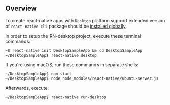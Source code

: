 ## Overview

To create react-native apps with `Desktop` platform support extended version of `react-native-cli` package should be [installed globally](https://github.com/status-im/react-native-desktop/blob/master/docs/ReactQt/InstallUpdatedReactNativeCLI.md).  

In order to setup the RN-desktop project, execute these terminal commands:

```
~$ react-native init DesktopSampleApp && cd DesktopSampleApp
~/DesktopSampleApp$ react-native desktop

```
If you're using macOS, run these commands in separate shells:
```
~/DesktopSampleApp$ npm start
~/DesktopSampleApp$ node node_modules/react-native/ubuntu-server.js
```

Afterwards, execute:
```
~/DesktopSampleApp$ react-native run-desktop
```
